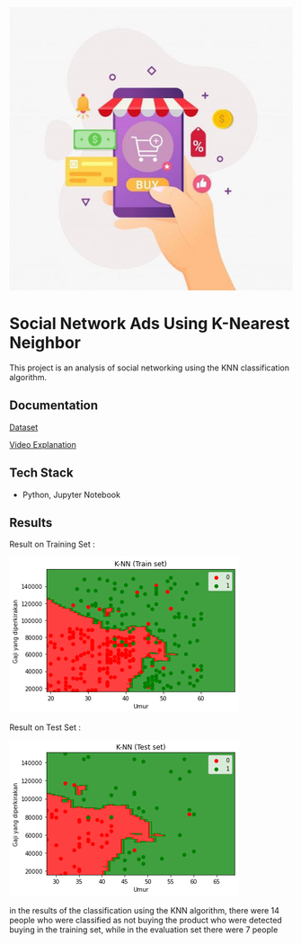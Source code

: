 ![img](https://github.com/farhanrn/Social-Network-Ads/blob/main/ilustrationn.jpeg?raw=true)
# Social Network Ads Using K-Nearest Neighbor 

This project is an analysis of social networking using the KNN classification algorithm. 
## Documentation
[Dataset](https://github.com/farhanrn/Data-Science-Project/blob/main/Project%201%20%3A%20Social%20Network%20Ads%20Classification%20using%20KNN%20Algorithm/Social_Network_Ads.csv)

[Video Explanation](https://youtu.be/MgCD3m68300)


## Tech Stack

- Python, Jupyter Notebook


## Results

Result on Training Set : 

![alt text](https://github.com/farhanrn/Social-Network-Ads/blob/main/train%20set.png?raw=true)


Result on Test Set : 

![alt text](https://github.com/farhanrn/Social-Network-Ads/blob/main/test%20set.png?raw=true)


in the results of the classification using the KNN algorithm, there were 14 people who were classified as not buying the product who were detected buying in the training set, while in the evaluation set there were 7 people
